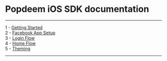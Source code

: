 # Popdeem iOS SDK documentation

---

1 - [Getting Started](https://github.com/Popdeem/Popdeem-SDK-iOS/tree/master/Docs/getting_started.md "Getting Started")  
2 - [Facebook App Setup](https://github.com/Popdeem/Popdeem-SDK-iOS/tree/master/Docs/facebook_app_setup.md "Facebook App Setup")  
3 - [Login Flow](https://github.com/Popdeem/Popdeem-SDK-iOS/blob/master/Docs/login_flow.md "Login Flow")   
4 - [Home Flow](https://github.com/Popdeem/Popdeem-SDK-iOS/blob/master/Docs/home_flow.md "Home Flow")  
5 - [Theming](https://github.com/Popdeem/Popdeem-SDK-iOS/blob/master/Docs/theme.md "Theming")  

---
